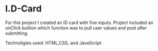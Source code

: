 # I.D-Card
For this project I created an ID card with five inputs. Project included an onClick buttion which function was to pull user values and post after submitting. 

Technoligies used: HTML,CSS, and JavaScript
